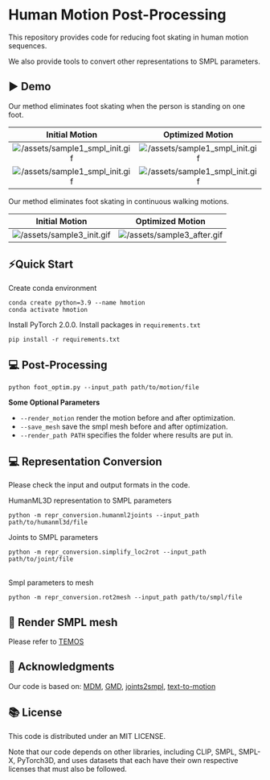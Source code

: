 # Human Motion Post-Processing
This repository provides code for reducing foot skating in human motion sequences. 

We also provide tools to convert other representations to SMPL parameters.

## ▶️ Demo

Our method eliminates foot skating when the person is standing on one foot.
<div align="center">

  
|      Initial Motion       |     Optimized Motion        |
| :--------------------------------------------------------------------------------------------------------------: | :--------------------------------------------------------------------------------------------------------------: |
| ![/assets/sample1_smpl_init.gif](https://github.com/lzhyu/Human-Motion-Processing/blob/main/assets/sample1_smpl_init.gif) | ![/assets/sample1_smpl_init.gif](https://github.com/lzhyu/Human-Motion-Processing/blob/main/assets/sample1_smpl_after.gif) |
| ![/assets/sample1_smpl_init.gif](https://github.com/lzhyu/Human-Motion-Processing/blob/main/assets/sample2_smpl_init.gif) | ![/assets/sample1_smpl_init.gif](https://github.com/lzhyu/Human-Motion-Processing/blob/main/assets/sample2_smpl_after.gif) |
</div>
Our method eliminates foot skating in continuous walking motions.
<div align="center">
  
|      Initial Motion       |     Optimized Motion        |
| :--------------------------------------: | :--------------------------------------------------------------------: |
| ![/assets/sample3_init.gif](https://github.com/lzhyu/Human-Motion-Processing/blob/main/assets/sample3_init.gif) |![/assets/sample3_after.gif](https://github.com/lzhyu/Human-Motion-Processing/blob/main/assets/sample3_after.gif) |
</div>

## ⚡Quick Start
Create conda environment
```shell
conda create python=3.9 --name hmotion
conda activate hmotion
```
Install PyTorch 2.0.0.
Install packages in `requirements.txt`
```shell
pip install -r requirements.txt
```

## 💻 Post-Processing
```shell
python foot_optim.py --input_path path/to/motion/file
```
**Some Optional Parameters**
- `--render_motion` render the motion before and after optimization.
- `--save_mesh` save the smpl mesh before and after optimization.
- `--render_path PATH` specifies the folder where results are put in.

## 💻 Representation Conversion
Please check the input and output formats in the code.

HumanML3D representation to SMPL parameters
```shell
python -m repr_conversion.humanml2joints --input_path path/to/humanml3d/file
```

Joints to SMPL parameters
```shell
python -m repr_conversion.simplify_loc2rot --input_path path/to/joint/file
```
\
Smpl parameters to mesh
```shell
python -m repr_conversion.rot2mesh --input_path path/to/smpl/file
```

## 👀 Render SMPL mesh
Please refer to [TEMOS](https://github.com/Mathux/TEMOS)

## 👏 Acknowledgments

Our code is based on:
[MDM](https://github.com/GuyTevet/motion-diffusion-model/), [GMD](https://github.com/korrawe/guided-motion-diffusion), [joints2smpl](https://github.com/wangsen1312/joints2smpl), [text-to-motion](https://github.com/EricGuo5513/text-to-motion)

## 📚 License
This code is distributed under an MIT LICENSE.

Note that our code depends on other libraries, including CLIP, SMPL, SMPL-X, PyTorch3D, and uses datasets that each have their own respective licenses that must also be followed.

